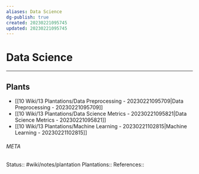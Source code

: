 ```yaml
---
aliases: Data Science
dg-publish: true
created: 20230221095745
updated: 20230221095745
---
```

# Data Science
---



## Plants
- [[10 Wiki/13 Plantations/Data Preprocessing - 20230221095709\|Data Preprocessing - 20230221095709]]
- [[10 Wiki/13 Plantations/Data Science Metrics - 20230221095821\|Data Science Metrics - 20230221095821]]
- [[10 Wiki/13 Plantations/Machine Learning - 20230221102815\|Machine Learning - 20230221102815]]




###### META
Status:: #wiki/notes/plantation
Plantations:: 
References:: 
